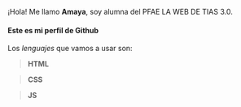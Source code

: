  ¡Hola! Me llamo **Amaya**, soy alumna del PFAE LA WEB DE TIAS 3.0.


#### Este es mi perfil de Github


Los _lenguajes_ que vamos a usar son:

>**HTML**

>**CSS**

>**JS**




